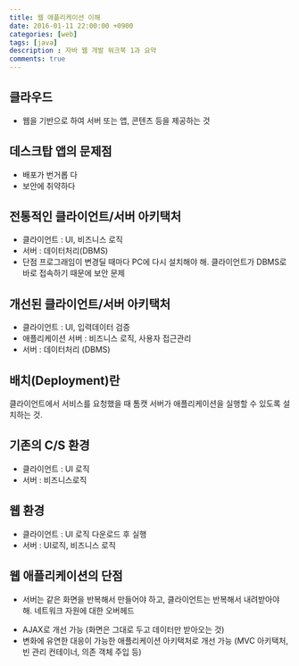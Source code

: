 ```yaml
---
title: 웹 애플리케이션 이해
date: 2016-01-11 22:00:00 +0900
categories: [web]
tags: [java]
description : 자바 웹 개발 워크북 1과 요약
comments: true
---
```



## 클라우드
- 웹을 기반으로 하여 서버 또는 앱, 콘텐츠 등을 제공하는 것

## 데스크탑 앱의 문제점
- 배포가 번거롭 다
- 보안에 취약하다

## 전통적인 클라이언트/서버 아키택처
- 클라이언트 : UI, 비즈니스 로직
- 서버 : 데이터처리(DBMS)
- 단점
     프로그래임이 변경딜 때마다 PC에 다시 설치해야 해.
     클라이언트가 DBMS로 바로 접속하기 때문에 보안 문제

## 개선된 클라이언트/서버 아키택처
- 클라이언트 : UI, 입력데이터 검증
- 애플리케이션 서버 : 비즈니스 로직, 사용자 접근관리
- 서버 : 데이터처리 (DBMS)

## 배치(Deployment)란
클라이언트에서 서비스를 요청했을 때 톰캣 서버가 애플리케이션을 실행할 수 있도록 설치하는 것.

## 기존의 C/S 환경
- 클라이언트 : UI 로직
- 서버 : 비즈니스로직

## 웹 환경
- 클라이언트 : UI 로직 다운로드 후 실행
- 서버 : UI로직, 비즈니스 로직

## 웹 애플리케이션의 단점
- 서버는 같은 화면을 반복해서 만들어야 하고, 클라이언트는 반복해서 내려받아야 해. 네트워크 자원에 대한 오버헤드
+ AJAX로 개선 가능 (화면은 그대로 두고 데이터만 받아오는 것)
+ 변화에 유연한 대응이 가능한 애플리케이션 아키택처로 개선 가능 (MVC 아키택처,  빈 관리 컨테이너, 의존 객체 주입 등)

